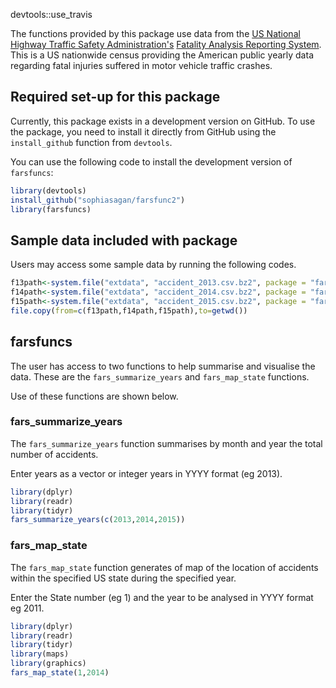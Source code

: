 devtools::use_travis

The functions provided by this package use data from the [US National Highway Traffic Safety Administration's](https://www.nhtsa.gov/) [Fatality Analysis Reporting System](https://www.nhtsa.gov/research-data/fatality-analysis-reporting-system-fars). This is a US nationwide census providing the American public yearly data regarding fatal injuries suffered in motor vehicle traffic crashes.


## Required set-up for this package

Currently, this package exists in a development version on GitHub. To use the package, you need to install it directly from GitHub using the `install_github` function from `devtools`. 

You can use the following code to install the development version of `farsfuncs`: 

```R
library(devtools)
install_github("sophiasagan/farsfunc2")
library(farsfuncs)
```
## Sample data included with package

Users may access some sample data by running the following codes.

```R
f13path<-system.file("extdata", "accident_2013.csv.bz2", package = "farsfuncs")
f14path<-system.file("extdata", "accident_2014.csv.bz2", package = "farsfuncs")
f15path<-system.file("extdata", "accident_2015.csv.bz2", package = "farsfuncs")
file.copy(from=c(f13path,f14path,f15path),to=getwd())
```
## farsfuncs

The user has access to two functions to help summarise and visualise the data. These are the `fars_summarize_years` and `fars_map_state` functions.

Use of these functions are shown below.

### fars_summarize_years

The `fars_summarize_years` function summarises by month and year the total number of accidents.

Enter years as a vector or integer years in YYYY format (eg 2013).

```R
library(dplyr)
library(readr)
library(tidyr)
fars_summarize_years(c(2013,2014,2015))
```
### fars_map_state

The `fars_map_state` function generates of map of the location of accidents within the specified US state during the specified year.

Enter the State number (eg 1) and the year to be analysed in YYYY format eg 2011.

```R
library(dplyr)
library(readr)
library(tidyr)
library(maps)
library(graphics)
fars_map_state(1,2014)
```
